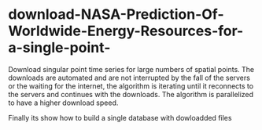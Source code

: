 # download-NASA-Prediction-Of-Worldwide-Energy-Resources-for-a-single-point-

Download singular point time series for large numbers of spatial points. The downloads are automated and are not interrupted by the fall of the servers or the waiting for the internet, the algorithm is iterating until it reconnects to the servers and continues with the downloads. The algorithm is parallelized to have a higher download speed.  

Finally its show how to build a single database with dowloadded files
